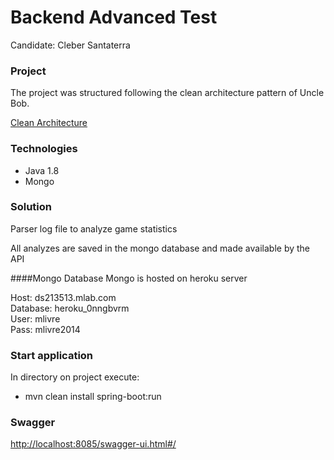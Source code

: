 # Backend Advanced Test
 Candidate: Cleber Santaterra
 
 ### Project
 The project was structured following the clean architecture pattern of Uncle Bob.
 
 [Clean Architecture](https://blog.cleancoder.com/uncle-bob/2012/08/13/the-clean-architecture.html)
 
  ### Technologies
  - Java 1.8
  - Mongo
  
  ### Solution
  Parser log file to analyze game statistics
  
  All analyzes are saved in the mongo database and made available by the API
  
  ####Mongo Database
  Mongo is hosted on heroku server
  
  Host: ds213513.mlab.com<br>
  Database: heroku_0nngbvrm<br>
  User: mlivre<br>
  Pass: mlivre2014
  
  ### Start application
  In directory on project execute:
   
   - mvn clean install spring-boot:run
   
   ### Swagger
   [http://localhost:8085/swagger-ui.html#/](http://localhost:8085/swagger-ui.html#/)